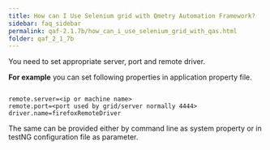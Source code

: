 ```yaml
---
title: How can I Use Selenium grid with Qmetry Automation Framework?
sidebar: faq_sidebar
permalink: qaf-2.1.7b/how_can_i_use_selenium_grid_with_qas.html
folder: qaf_2_1_7b
---
```


You need to set appropriate server, port and remote driver.

**For example** you can set following properties in application property file.

```properties

remote.server=<ip or machine name>
remote.port=<port used by grid/server normally 4444>
driver.name=firefoxRemoteDriver

```

The same can be provided either by command line as system property or in testNG configuration file as parameter.

